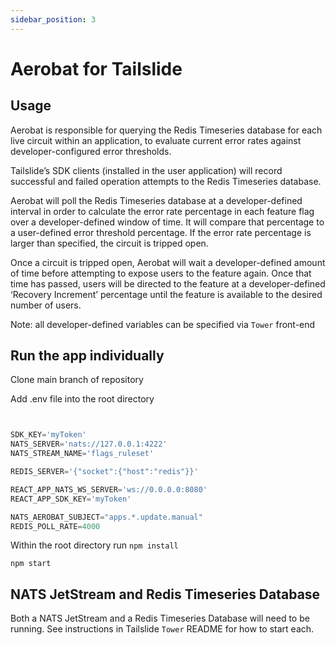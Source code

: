 ```yaml
---
sidebar_position: 3
---
```


# Aerobat for Tailslide

## Usage

Aerobat is responsible for querying the Redis Timeseries database for each live circuit within an application, to evaluate current error rates against developer-configured error thresholds.

Tailslide’s SDK clients (installed in the user application) will record successful and failed operation attempts to the Redis Timeseries database.

Aerobat will poll the Redis Timeseries database at a developer-defined interval in order to calculate the error rate percentage in each feature flag over a developer-defined window of time. It will compare that percentage to a user-defined error threshold percentage. If the error rate percentage is larger than specified, the circuit is tripped open.

Once a circuit is tripped open, Aerobat will wait a developer-defined amount of time before attempting to expose users to the feature again. Once that time has passed, users will be directed to the feature at a developer-defined ‘Recovery Increment’ percentage until the feature is available to the desired number of users.

Note: all developer-defined variables can be specified via `Tower` front-end

## Run the app individually

Clone main branch of repository

Add .env file into the root directory  

```javascript


SDK_KEY='myToken'
NATS_SERVER='nats://127.0.0.1:4222' 
NATS_STREAM_NAME='flags_ruleset'

REDIS_SERVER='{"socket":{"host":"redis"}}'

REACT_APP_NATS_WS_SERVER='ws://0.0.0.0:8080' 
REACT_APP_SDK_KEY='myToken'

NATS_AEROBAT_SUBJECT="apps.*.update.manual" 
REDIS_POLL_RATE=4000
```


Within the root directory run `npm install`

`npm start`


## NATS JetStream and Redis Timeseries Database

Both a NATS JetStream and a Redis Timeseries Database will need to be running. See instructions in Tailslide `Tower` README for how to start each.